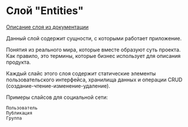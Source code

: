 # Слой "Entities"

[Описание слоя из документации](https://feature-sliced.design/ru/docs/reference/layers#entities)

Данный слой содержит сущности, с которыми работает приложение.

Понятия из реального мира, которые вместе образуют суть проекта. Как правило, это термины, которые бизнес использует для описания продукта.

Каждый слайс этого слоя содержит статические элементы пользовательского интерфейса, хранилища данных и операции CRUD (создание-чтение-изменение-удаление).

Примеры слайсов для социальной сети:

    Пользователь
    Публикация
    Группа